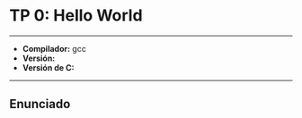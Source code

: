 # TP 0: Hello World
---
- **Compilador:** gcc
- **Versión:** 
- **Versión de C:**
---
## Enunciado

